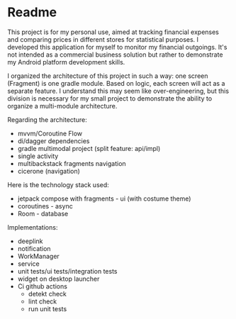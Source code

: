 # Readme

This project is for my personal use, aimed at tracking financial expenses and comparing prices in
different stores for statistical purposes. I developed this application for myself to monitor my
financial outgoings. It's not intended as a commercial business solution but rather to demonstrate
my Android platform development skills.

I organized the architecture of this project in such a way: one screen (Fragment) is one gradle
module. Based on logic, each screen will act as a separate feature. I understand this may seem like
over-engineering, but this division is necessary for my small project to demonstrate the ability to
organize a multi-module architecture.

Regarding the architecture:

- mvvm/Coroutine Flow
- di/dagger dependencies
- gradle multimodal project (split feature: api/impl)
- single activity
- multibackstack fragments navigation
- cicerone (navigation)

Here is the technology stack used:

- jetpack compose with fragments - ui (with costume theme)
- coroutines - async
- Room - database

Implementations:

- deeplink
- notification
- WorkManager
- service
- unit tests/ui tests/integration tests
- widget on desktop launcher
- Ci github actions
    - detekt check
    - lint check
    - run unit tests